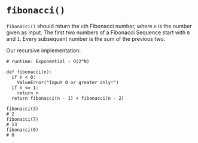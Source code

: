 # `fibonacci()`
`fibonacci()` should return the `n`th Fibonacci number, where `n` is the number given as input. 
The first two numbers of a Fibonacci Sequence start with `0` and `1`. 
Every subsequent number is the sum of the previous two.

Our recursive implementation:
```
# runtime: Exponential - O(2^N)
 
def fibonacci(n):
  if n < 0:
    ValueError("Input 0 or greater only!")
  if n <= 1:
    return n
  return fibonacci(n - 1) + fibonacci(n - 2)
 
fibonacci(3)
# 2
fibonacci(7)
# 13
fibonacci(0)
# 0
```
